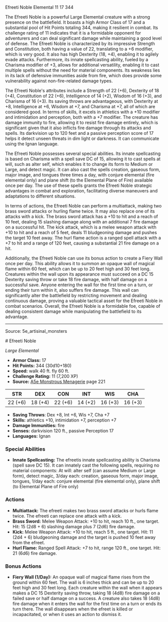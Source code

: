 <MonsterName/>Efreeti Noble</MonsterName>
<CreatureType/>Elemental</CreatureType>
<CR/>11</CR>
<AC/>17</AC>
<HP/>344</HP>
<summary>The Efreeti Noble is a powerful Large Elemental creature with a strong presence on the battlefield. It boasts a high Armor Class of 17 and a substantial pool of Hit Points totaling 344, making it resilient in combat. Its challenge rating of 11 indicates that it is a formidable opponent for adventurers and can deal significant damage while maintaining a good level of defense. The Efreeti Noble is characterized by its impressive Strength and Constitution, both having a value of 22, translating to a +6 modifier, which is very good. It also has high Dexterity (18, +4), enabling it to agilely evade attacks. Furthermore, its innate spellcasting ability, fueled by a Charisma modifier of +3, allows for additional versatility, enabling it to cast multiple spells without the need for material components. Its weakness lies in its lack of defensive immunities aside from fire, which does provide some vulnerability against non-fire-related damage types. </summary>

<detail>

The Efreeti Noble's attributes include a Strength of 22 (+6), Dexterity of 18 (+4), Constitution of 22 (+6), Intelligence of 14 (+2), Wisdom of 16 (+3), and Charisma of 16 (+3). Its saving throws are advantageous, with Dexterity at +8, Intelligence at +6, Wisdom at +7, and Charisma at +7, all of which are considered good. In terms of skills, it excels in athletics with a +10 modifier and intimidation and perception, both with a +7 modifier. The creature has damage immunity to fire, allowing it to resist fire damage entirely, which is significant given that it also inflicts fire damage through its attacks and spells. Its darkvision up to 120 feet and a passive perception score of 17 helps it detect unseen threats in dim light or darkness. It can communicate using the Ignan language.

The Efreeti Noble possesses several special abilities. Its innate spellcasting is based on Charisma with a spell save DC of 15, allowing it to cast spells at will, such as alter self, which enables it to change its form to Medium or Large, and detect magic. It can also cast the spells creation, gaseous form, major image, and tongues three times a day, with conjure elemental (fire elemental only) and plane shift (to the Elemental Plane of Fire) available once per day. The use of these spells grants the Efreeti Noble strategic advantages in combat and exploration, facilitating diverse maneuvers and adaptations to different situations.

In terms of actions, the Efreeti Noble can perform a multiattack, making two brass sword attacks or hurling flame twice. It may also replace one of its attacks with a kick. The brass sword attack has a +10 to hit and a reach of 10 feet, dealing 15 slashing damage along with an additional 7 fire damage on a successful hit. The kick attack, which is a melee weapon attack with +10 to hit and a reach of 5 feet, deals 11 bludgeoning damage and pushes the target 10 feet away. The hurl flame action is a ranged spell attack with a +7 to hit and a range of 120 feet, causing a substantial 21 fire damage on a hit.

Additionally, the Efreeti Noble can use its bonus action to create a Fiery Wall once per day. This ability allows it to summon an opaque wall of magical flame within 60 feet, which can be up to 20 feet high and 30 feet long. Creatures within the wall upon its appearance must succeed on a DC 15 Dexterity saving throw or take 18 fire damage, with half damage on a successful save. Anyone entering the wall for the first time on a turn, or ending their turn within it, also suffers fire damage. This wall can significantly alter the battlefield by restricting movement and dealing continuous damage, proving a valuable tactical asset for the Efreeti Noble in combat scenarios. Overall, the Efreeti Noble is a formidable foe, capable of dealing consistent damage while manipulating the battlefield to its advantage.</detail>



---

Source: 5e_artisinal_monsters

<statblock>
# Efreeti Noble

*Large* *Elemental*

- **Armor Class:** 17
- **Hit Points:** 344 (30d10+180)
- **Speed:** walk 40 ft. fly 60 ft.
- **Challenge Rating:** 11 (7,200 XP)
- **Source:** [A5e Monstrous Menagerie](https://enpublishingrpg.com/products/level-up-monstrous-menagerie-a5e) page 221

| STR | DEX | CON | INT | WIS | CHA |
| --- | --- | --- | --- | --- | --- |
| 22 (+6) | 18 (+4) | 22 (+6) | 14 (+2) | 16 (+3) | 16 (+3) |

- **Saving Throws**: Dex +8, Int +6, Wis +7, Cha +7
- **Skills:** athletics +10, intimidation +7, perception +7
- **Damage Immunities:** fire
- **Senses:** darkvision 120 ft., passive Perception 17
- **Languages:** Ignan

### Special Abilities

- **Innate Spellcasting:** The efreetis innate spellcasting ability is Charisma (spell save DC 15). It can innately cast the following spells, requiring no material components: At will: alter self (can assume Medium or Large form), detect magic, 3/day each: creation, gaseous form, major image, tongues, 1/day each: conjure elemental (fire elemental only), plane shift (to Elemental Plane of Fire only)

### Actions

- **Multiattack:** The efreeti makes two brass sword attacks or hurls flame twice. The efreeti can replace one attack with a kick.
- **Brass Sword:** Melee Weapon Attack: +10 to hit, reach 10 ft., one target. Hit: 15 (2d8 + 6) slashing damage plus 7 (2d6) fire damage.
- **Kick:** Melee Weapon Attack: +10 to hit, reach 5 ft., one target. Hit: 11 (2d4 + 6) bludgeoning damage  and the target is pushed 10 feet away from the efreet.
- **Hurl Flame:** Ranged Spell Attack: +7 to hit, range 120 ft., one target. Hit: 21 (6d6) fire damage.

### Bonus Actions

- **Fiery Wall (1/Day):** An opaque wall of magical flame rises from the ground within 60 feet. The wall is 6 inches thick and can be up to 20 feet high and 30 feet long. Each creature within the wall when it appears makes a DC 15 Dexterity saving throw, taking 18 (4d8) fire damage on a failed save or half damage on a success. A creature also takes 18 (4d8) fire damage when it enters the wall for the first time on a turn or ends its turn there. The wall disappears when the efreet is killed or incapacitated, or when it uses an action to dismiss it.


</statblock>


